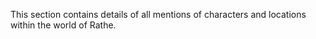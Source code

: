 This section contains details of all mentions of characters and locations within the world of Rathe.
